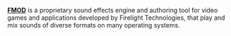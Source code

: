 [**FMOD**](https://www.fmod.com/) is a proprietary sound effects engine and authoring tool for video games and applications developed by Firelight Technologies, that play and mix sounds of diverse formats on many operating systems.
